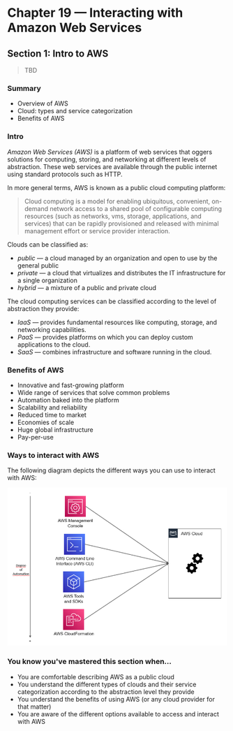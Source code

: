 # Chapter 19 &mdash; Interacting with Amazon Web Services
## Section 1: Intro to AWS
> TBD

### Summary
+ Overview of AWS
+ Cloud: types and service categorization
+ Benefits of AWS

### Intro
*Amazon Web Services (AWS)* is a platform of web services that oggers solutions for computing, storing, and networking at different levels of abstraction. These web services are available through the public internet using standard protocols such as HTTP.

In more general terms, AWS is known as a public cloud computing platform:
> Cloud computing is a model for enabling ubiquitous, convenient, on-demand network access to a shared pool of configurable computing resources (such as networks, vms, storage, applications, and services) that can be rapidly provisioned and released with minimal management effort or service provider interaction.

Clouds can be classified as:
+ *public* &mdash; a cloud managed by an organization and open to use by the general public
+ *private* &mdash; a cloud that virtualizes and distributes the IT infrastructure for a single organization
+ *hybrid* &mdash; a mixture of a public and private cloud

The cloud computing services can be classified according to the level of abstraction they provide:
+ *IaaS* &mdash; provides fundamental resources like computing, storage, and networking capabilities.
+ *PaaS* &mdash; provides platforms on which you can deploy custom applications to the cloud.
+ *SaaS* &mdash; combines infrastructure and software running in the cloud.

### Benefits of AWS

+ Innovative and fast-growing platform
+ Wide range of services that solve common problems
+ Automation baked into the platform
+ Scalability and reliability
+ Reduced time to market
+ Economies of scale
+ Huge global infrastructure
+ Pay-per-use

### Ways to interact with AWS

The following diagram depicts the different ways you can use to interact with AWS:

![Ways to interact with AWS](images/ways_to_access_aws.png)

### You know you've mastered this section when...

+ You are comfortable describing AWS as a public cloud
+ You understand the different types of clouds and their service categorization according to the abstraction level they provide
+ You understand the benefits of using AWS (or any cloud provider for that matter)
+ You are aware of the different options available to access and interact with AWS
